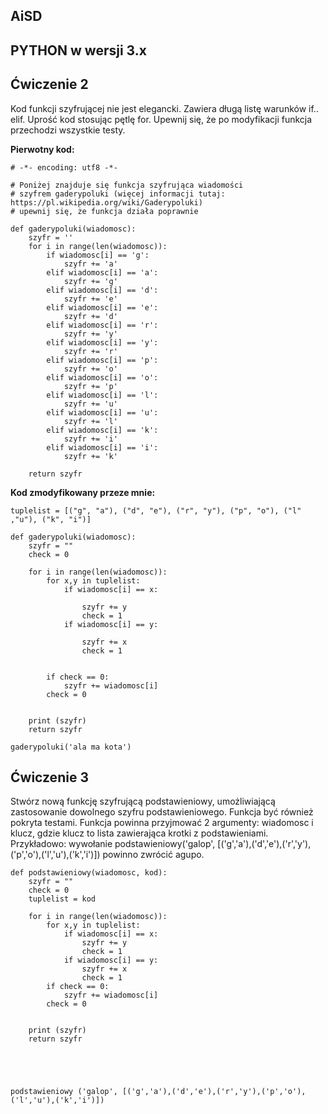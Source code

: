 ## AiSD

## PYTHON w wersji 3.x

## Ćwiczenie **2**
Kod funkcji szyfrującej nie jest elegancki. Zawiera długą listę warunków if.. elif. Uprość kod stosując pętlę for. Upewnij się, że po modyfikacji funkcja przechodzi wszystkie testy.

**Pierwotny kod:** 

```
# -*- encoding: utf8 -*-

# Poniżej znajduje się funkcja szyfrująca wiadomości
# szyfrem gaderypoluki (więcej informacji tutaj: https://pl.wikipedia.org/wiki/Gaderypoluki)
# upewnij się, że funkcja działa poprawnie

def gaderypoluki(wiadomosc):
    szyfr = ''
    for i in range(len(wiadomosc)):
        if wiadomosc[i] == 'g':
            szyfr += 'a'
        elif wiadomosc[i] == 'a':
            szyfr += 'g'
        elif wiadomosc[i] == 'd':
            szyfr += 'e'
        elif wiadomosc[i] == 'e':
            szyfr += 'd'
        elif wiadomosc[i] == 'r':
            szyfr += 'y'
        elif wiadomosc[i] == 'y':
            szyfr += 'r'
        elif wiadomosc[i] == 'p':
            szyfr += 'o'
        elif wiadomosc[i] == 'o':
            szyfr += 'p'
        elif wiadomosc[i] == 'l':
            szyfr += 'u'
        elif wiadomosc[i] == 'u':
            szyfr += 'l'
        elif wiadomosc[i] == 'k':
            szyfr += 'i'
        elif wiadomosc[i] == 'i':
            szyfr += 'k'

    return szyfr
```

**Kod zmodyfikowany przeze mnie:** 

```
tuplelist = [("g", "a"), ("d", "e"), ("r", "y"), ("p", "o"), ("l" ,"u"), ("k", "i")]

def gaderypoluki(wiadomosc):
    szyfr = ""
    check = 0

    for i in range(len(wiadomosc)):
        for x,y in tuplelist:
            if wiadomosc[i] == x:

                szyfr += y
                check = 1
            if wiadomosc[i] == y:

                szyfr += x
                check = 1


        if check == 0:
            szyfr += wiadomosc[i]
        check = 0


    print (szyfr)
    return szyfr

gaderypoluki('ala ma kota')
```



## Ćwiczenie **3**

Stwórz nową funkcję szyfrującą podstawieniowy, umożliwiającą zastosowanie dowolnego szyfru podstawieniowego. Funkcja być również pokryta testami. Funkcja powinna przyjmować 2 argumenty: wiadomosc i klucz, gdzie klucz to lista zawierająca krotki z podstawieniami.
Przykładowo: wywołanie podstawieniowy('galop', [('g','a'),('d','e'),('r','y'),('p','o'),('l','u'),('k','i')]) powinno zwrócić agupo.


```
def podstawieniowy(wiadomosc, kod):
    szyfr = ""
    check = 0
    tuplelist = kod

    for i in range(len(wiadomosc)):
        for x,y in tuplelist:
            if wiadomosc[i] == x:
                szyfr += y
                check = 1
            if wiadomosc[i] == y:
                szyfr += x
                check = 1
        if check == 0:
            szyfr += wiadomosc[i]
        check = 0


    print (szyfr)
    return szyfr





podstawieniowy ('galop', [('g','a'),('d','e'),('r','y'),('p','o'),('l','u'),('k','i')])
```
